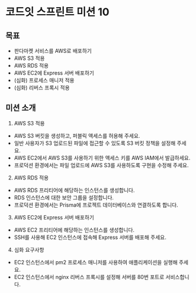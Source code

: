 # 코드잇 스프린트 미션 10

## 목표

- 판다마켓 서비스를 AWS로 배포하기
- AWS S3 적용
- AWS RDS 적용
- AWS EC2에 Express 서버 배포하기
- (심화) 프로세스 매니저 적용
- (심화) 리버스 프록시 적용

## 미션 소개

1. AWS S3 적용

- AWS S3 버킷을 생성하고, 퍼블릭 액세스를 허용해 주세요.
- 일반 사용자가 S3 업로드된 파일에 접근할 수 있도록 S3 버킷 정책을 설정해 주세요.
- AWS EC2에서 AWS S3를 사용하기 위한 액세스 키를 AWS IAM에서 발급하세요.
- 프로덕션 환경에서는 파일 업로드에 AWS S3를 사용하도록 구현을 수정해 주세요.

2. AWS RDS 적용

- AWS RDS 프리티어에 해당하는 인스턴스를 생성합니다.
- RDS 인스턴스에 대한 보안 그룹을 설정합니다.
- 프로덕션 환경에서는 Prisma에 프로젝트 데이터베이스와 연결하도록 합니다.

3. AWS EC2에 Express 서버 배포하기

- AWS EC2 프리티어에 해당하는 인스턴스를 생성합니다.
- SSH를 사용해 EC2 인스턴스에 접속해 Express 서버를 배포해 주세요.

4. 심화 요구사항

- EC2 인스턴스에서 pm2 프로세스 매니저를 사용하여 애플리케이션을 실행해 주세요.
- EC2 인스턴스에서 nginx 리버스 프록시를 설정해 서버를 80번 포트로 서비스합니다.
